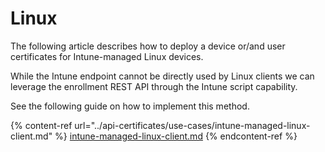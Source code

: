 # Linux

The following article describes how to deploy a device or/and user certificates for Intune-managed Linux devices.



While the Intune endpoint cannot be directly used by Linux clients we can leverage the enrollment REST API through the Intune script capability.

See the following guide on how to implement this method.

{% content-ref url="../api-certificates/use-cases/intune-managed-linux-client.md" %}
[intune-managed-linux-client.md](../api-certificates/use-cases/intune-managed-linux-client.md)
{% endcontent-ref %}



